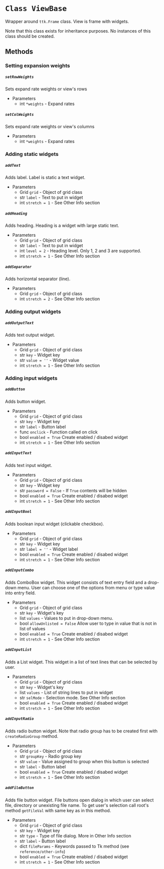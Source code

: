 # `Class ViewBase`
Wrapper around `ttk.Frame` class. View is frame with widgets.

Note that this class exists for inheritance purposes.
No instances of this class should be created.

## Methods

### Setting expansion weights

##### `setRowWeights`
Sets expand rate weights or view's rows
- Parameters
    - int  `*weights` - Expand rates

##### `setColWeights`
Sets expand rate weights or view's columns
- Parameters
    - int  `*weights` - Expand rates


### Adding static widgets

##### `addText`
Adds label. Label is static a text widget.
- Parameters
    - Grid `grid` - Object of grid class
    - str `label` - Text to put in widget
    - int `stretch = 1` - See Other Info section

##### `addHeading`
Adds heading. Heading is a widget with large static text.
- Parameters
    - Grid `grid` - Object of grid class
    - str `label` - Text to put in widget
    - int `level = 2` - Heading level. Only 1, 2 and 3 are supported.
    - int `stretch = 1` - See Other Info section

##### `addSeparator`
Adds horizontal separator (line).
- Parameters
    - Grid `grid` - Object of grid class
    - int `stretch = 2` - See Other Info section


### Adding output widgets

##### `addOutputText`
Adds text output widget.
- Parameters
    - Grid `grid` - Object of grid class
    - str `key` - Widget key
    - str `value = ''` - Widget value
    - int `stretch = 1` - See Other Info section


### Adding input widgets

##### `addButton`
Adds button widget.
- Parameters
    - Grid `grid` - Object of grid class
    - str `key` - Widget key
    - str `label` - Button label
    - func `onclick` - Function called on click
    - bool `enabled = True` Create enabled / disabed widget
    - int `stretch = 1` - See Other Info section

##### `addInputText`
Adds text input widget.
- Parameters
    - Grid `grid` - Object of grid class
    - str `key` - Widget key
    - str `password = False` - If `True` contents will be hidden
    - bool `enabled = True` Create enabled / disabed widget
    - int `stretch = 1` - See Other Info section

##### `addInputBool`
Adds boolean input widget (clickable checkbox).
- Parameters
    - Grid `grid` - Object of grid class
    - str `key` - Widget key
    - str `label = ''` - Widget label
    - bool `enabled = True` Create enabled / disabed widget
    - int `stretch = 1` - See Other Info section

##### `addInputCombo`
Adds ComboBox widget. This widget consists of text entry field and a drop-down menu.
User can choose one of the options from menu or type value into entry field.
- Parameters
    - Grid `grid` - Object of grid class
    - str `key` - Widget's key
    - list `values` - Values to put in drop-down menu.
    - bool `allowUnlisted = False` Allow user to type in value that is not
        in list of values
    - bool `enabled = True` Create enabled / disabed widget
    - int `stretch = 1` - See Other Info section

##### `addInputList`
Adds a List widget. This widget in a list of text lines that can be selected by user.
- Parameters
    - Grid `grid` - Object of grid class
    - str `key` - Widget's key
    - list `values` - List of string lines to put in widget
    - str `selMode` - Selection mode. See Other Info section
    - bool `enabled = True` Create enabled / disabed widget
    - int `stretch = 1` - See Other Info section

##### `addInputRadio`
Adds radio button widget. Note that radio group has to be created first
with `createRadioGroup` method.
- Parameters
    - Grid `grid` - Object of grid class
    - str `groupKey` - Radio group key
    - str `value` - Value assigned to group when this button is selected
    - str `label` - Button label
    - bool `enabled = True` Create enabled / disabed widget
    - int `stretch = 1` - See Other Info section

##### `addFileButton`
Adds file button widget. File buttons open dialog in which user can select
file, directory or unexisting file name. To get user's selection call root's
method `getFileVal` with same key as in this method.
- Parameters
    - Grid `grid` - Object of grid class
    - str `key` - Widget key
    - str `type` - Type of file dialog. More in Other Info section
    - str `label` - Button label
    - dict `fileParams` - Keywords passed to Tk method
        (see `reference/other-info`)
    - bool `enabled = True` Create enabled / disabed widget
    - int `stretch = 1` - See Other Info section
